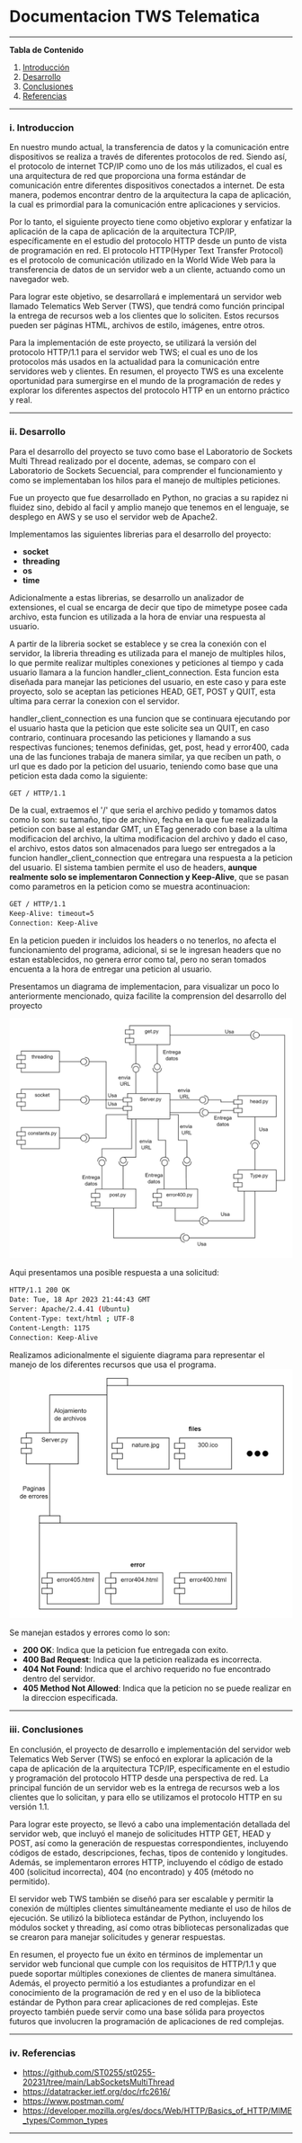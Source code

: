 # **Documentacion TWS Telematica**

*******

**Tabla de Contenido**

1. [Introducción](#introduction)
2. [Desarrollo](#development)
3. [Conclusiones](#conclusion) 
4. [Referencias](#references)<br>

*******

<div id='introduction'/> 

### **i. Introduccion**
En nuestro mundo actual, la transferencia de datos y la comunicación entre dispositivos se realiza a través de diferentes protocolos de red. Siendo  así, el protocolo de internet TCP/IP como uno de los más utilizados, el cual es una arquitectura de red que proporciona una forma estándar de comunicación entre diferentes dispositivos conectados a internet. De esta manera, podemos encontrar dentro de la arquitectura la capa de aplicación, la cual es primordial para la comunicación entre aplicaciones y servicios.

Por lo tanto, el siguiente proyecto tiene como objetivo explorar y enfatizar la aplicación de la capa de aplicación de la arquitectura TCP/IP, específicamente en el estudio del protocolo HTTP desde un punto de vista de programación en red. El protocolo HTTP(Hyper Text Transfer Protocol) es el protocolo de comunicación utilizado en la World  Wide Web para la transferencia de datos de un servidor web a un cliente, actuando como un navegador web.

Para lograr este objetivo, se desarrollará e implementará un servidor web llamado Telematics Web Server (TWS), que tendrá como función principal la entrega de recursos web a los clientes que lo soliciten. Estos recursos pueden ser páginas HTML, archivos de estilo, imágenes, entre otros.

Para la implementación de este proyecto, se utilizará la versión del protocolo HTTP/1.1 para el servidor web TWS; el cual es uno de los protocolos más usados en la actualidad para la comunicación entre servidores web y clientes. En resumen, el proyecto TWS es una excelente oportunidad para sumergirse en el mundo de la programación de redes y explorar los diferentes aspectos del protocolo HTTP en un entorno práctico y real.
*******

<div id='development'/> 

### **ii. Desarrollo**
Para el desarrollo del proyecto se tuvo como base el Laboratorio de Sockets Multi Thread realizado por el docente, ademas, se comparo con el Laboratorio de Sockets Secuencial, para comprender el funcionamiento y como se implementaban los hilos para el manejo de multiples peticiones.

Fue un proyecto que fue desarrollado en Python, no gracias a su rapidez ni fluidez sino, debido al facil y amplio manejo que tenemos en el lenguaje, se desplego en AWS y se uso el servidor web de Apache2.

Implementamos las siguientes librerias para el desarrollo del proyecto:

* **socket**
* **threading**
* **os**
* **time**

Adicionalmente a estas librerias, se desarrollo un analizador de extensiones, el cual se encarga de decir que tipo de mimetype posee cada archivo, esta funcion es utilizada a la hora de enviar una respuesta al usuario.

A partir de la libreria socket se establece y se crea la conexión con el servidor, la libreria threading es utilizada para el manejo de multiples hilos, lo que permite realizar multiples conexiones y peticiones al tiempo y cada usuario llamara a la funcion handler_client_connection. Esta funcion esta diseñada para manejar las peticiones del usuario, en este caso y para este proyecto, solo se aceptan las peticiones HEAD, GET, POST y QUIT, esta ultima para cerrar la conexion con el servidor.

handler_client_connection es una funcion que se continuara ejecutando por el usuario hasta que la peticion que este solicite sea un QUIT, en caso contrario, continuara procesando las peticiones y llamando a sus respectivas funciones; tenemos definidas, get, post, head y error400, cada una de las funciones trabaja de manera similar, ya que reciben un path, o url que es dado por la peticion del usuario, teniendo como base que una peticion esta dada como la siguiente:

```sh
GET / HTTP/1.1
```

De la cual, extraemos el '/' que seria el archivo pedido y tomamos datos como lo son: su tamaño, tipo de archivo, fecha en la que fue realizada la peticion con base al estandar GMT, un ETag generado con base a la ultima modificacion del archivo, la ultima modificacion del archivo y dado el caso, el archivo, estos datos son almacenados para luego ser entregados a la funcion handler_client_connection que entregara una respuesta a la peticion del usuario. El sistema tambien permite el uso de headers, **aunque realmente solo se implementaron Connection y Keep-Alive**, que se pasan como parametros en la peticion como se muestra acontinuacion:

```sh
GET / HTTP/1.1
Keep-Alive: timeout=5
Connection: Keep-Alive
```
En la peticion pueden ir incluidos los headers o no tenerlos, no afecta el funcionamiento del programa, adicional, si se le ingresan headers que no estan establecidos, no genera error como tal, pero no seran tomados encuenta a la hora de entregar una peticion al usuario.

Presentamos un diagrama de implementacion, para visualizar un poco lo anteriormente mencionado, quiza facilite la comprension del desarrollo del proyecto

![Diagrama de implementacion](img/Diagrama-implementacion.png)

Aqui presentamos una posible respuesta a una solicitud:

```sh
HTTP/1.1 200 OK
Date: Tue, 18 Apr 2023 21:44:43 GMT
Server: Apache/2.4.41 (Ubuntu)
Content-Type: text/html ; UTF-8
Content-Length: 1175
Connection: Keep-Alive
```

Realizamos adicionalmente el siguiente diagrama para representar el manejo de los diferentes recursos que usa el programa.
![Diagrama](img/Diagrama.png)

Se manejan estados y errores como lo son:

* **200 OK**: Indica que la peticion fue entregada con exito.
* **400 Bad Request**: Indica que la peticion realizada es incorrecta.
* **404 Not Found**: Indica que el archivo requerido no fue encontrado dentro del servidor.
* **405 Method Not Allowed**: Indica que la peticion no se puede realizar en la direccion especificada.

*******

<div id='conclusion'/> 

### **iii. Conclusiones**
En conclusión, el proyecto de desarrollo e implementación del servidor web Telematics Web Server (TWS) se enfocó en explorar la aplicación de la capa de aplicación de la arquitectura TCP/IP, específicamente en el estudio y programación del protocolo HTTP desde una perspectiva de red. La principal función de un servidor web es la entrega de recursos web a los clientes que lo solicitan, y para ello se utilizamos el protocolo HTTP en su versión 1.1.

Para lograr este proyecto, se llevó a cabo una implementación detallada del servidor web, que incluyó el manejo de solicitudes HTTP GET, HEAD y POST, así como la generación de respuestas correspondientes, incluyendo códigos de estado, descripciones, fechas, tipos de contenido y longitudes. Además, se implementaron errores HTTP, incluyendo el código de estado 400 (solicitud incorrecta), 404 (no encontrado) y 405 (método no permitido).

El servidor web TWS también se diseñó para ser escalable y permitir la conexión de múltiples clientes simultáneamente mediante el uso de hilos de ejecución. Se utilizó la biblioteca estándar de Python, incluyendo los módulos socket y threading, así como otras bibliotecas personalizadas que se crearon para manejar solicitudes y generar respuestas.

En resumen, el proyecto fue un éxito en términos de implementar un servidor web funcional que cumple con los requisitos de HTTP/1.1 y que puede soportar múltiples conexiones de clientes de manera simultánea. Además, el proyecto permitió a los estudiantes a profundizar en el conocimiento de la programación de red y en el uso de la biblioteca estándar de Python para crear aplicaciones de red complejas. Este proyecto también puede servir como una base sólida para proyectos futuros que involucren la programación de aplicaciones de red complejas.
*******

<div id='references'/> 

### **iv. Referencias**

* https://github.com/ST0255/st0255-20231/tree/main/LabSocketsMultiThread
* https://datatracker.ietf.org/doc/rfc2616/
* https://www.postman.com/
* https://developer.mozilla.org/es/docs/Web/HTTP/Basics_of_HTTP/MIME_types/Common_types
*******


